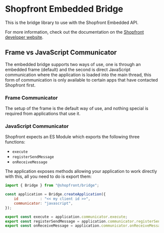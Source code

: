 # Shopfront Embedded Bridge

This is the bridge library to use with the Shopfront Embedded API.

For more information, check out the documentation on the 
[Shopfront developer website](https://developer.onshopfront.com/documentation/Embedded/Introduction).

## Frame vs JavaScript Communicator

The embedded bridge supports two ways of use, one is through an embedded frame (default) and the second is direct 
JavaScript communication where the application is loaded into the main thread, this form of communication is only
available to certain apps that have contacted Shopfront first.

### Frame Communicator

The setup of the frame is the default way of use, and nothing special is required from applications that use it.

### JavaScript Communicator

Shopfront expects an ES Module which exports the following three functions:

- `execute`
- `registerSendMessage`
- `onReceiveMessage`

The application exposes methods allowing your application to work directly with this, all you need to do is
export them:

```javascript
import { Bridge } from "@shopfront/bridge";

const application = Bridge.createApplication({
    id          : "<< my client id >>",
    communicator: "javascript",
});

export const execute = application.communicator.execute;
export const registerSendMessage = application.communicator.registerSendMessage;
export const onReceiveMessage = application.communicator.onReceiveMessage;
```
